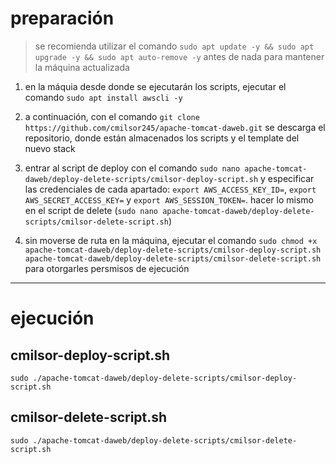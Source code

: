 # preparación

> se recomienda utilizar el comando `sudo apt update -y && sudo apt upgrade -y && sudo apt auto-remove -y` antes de nada para mantener la máquina actualizada

1. en la máquia desde donde se ejecutarán los scripts, ejecutar el comando `sudo apt install awscli -y`

2. a continuación, con el comando `git clone https://github.com/cmilsor245/apache-tomcat-daweb.git` se descarga el repositorio, donde están almacenados los scripts y el template del nuevo stack

3. entrar al script de deploy con el comando `sudo nano apache-tomcat-daweb/deploy-delete-scripts/cmilsor-deploy-script.sh` y especificar las credenciales de cada apartado: `export AWS_ACCESS_KEY_ID=`, `export AWS_SECRET_ACCESS_KEY=` y `export AWS_SESSION_TOKEN=`. hacer lo mismo en el script de delete (`sudo nano apache-tomcat-daweb/deploy-delete-scripts/cmilsor-delete-script.sh`)

4. sin moverse de ruta en la máquina, ejecutar el comando `sudo chmod +x apache-tomcat-daweb/deploy-delete-scripts/cmilsor-deploy-script.sh apache-tomcat-daweb/deploy-delete-scripts/cmilsor-delete-script.sh` para otorgarles persmisos de ejecución

---

# ejecución

## cmilsor-deploy-script.sh
`sudo ./apache-tomcat-daweb/deploy-delete-scripts/cmilsor-deploy-script.sh`

## cmilsor-delete-script.sh
`sudo ./apache-tomcat-daweb/deploy-delete-scripts/cmilsor-delete-script.sh`